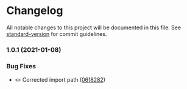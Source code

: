 # Changelog

All notable changes to this project will be documented in this file. See [standard-version](https://github.com/conventional-changelog/standard-version) for commit guidelines.

### 1.0.1 (2021-01-08)


### Bug Fixes

* :pencil2: Corrected import path ([06f8282](https://github.com/Lioness100/Jampbot-v2/commit/06f8282b3fa24b8ee564ace2c922ac37c3bacffe))
